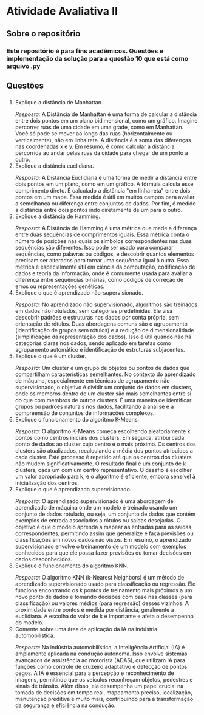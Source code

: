 # Atividade Avaliativa II


## Sobre o repositório

### Este repositório é para fins acadêmicos. Questões e implementação da solução para a questão 10 que está como arquivo .py 
## Questões

###
1. Explique a distância de Manhattan. </P>
*Resposta:* A Distância de Manhattan é uma forma de calcular a distância entre dois pontos em um plano bidimensional, como um gráfico. Imagine percorrer ruas de uma cidade em uma grade, como em Manhattan. Você só pode se mover ao longo das ruas (horizontalmente ou verticalmente), não em linha reta. A distância é a soma das diferenças nas coordenadas x e y. Em resumo, é como calcular a distância percorrida ao andar pelas ruas da cidade para chegar de um ponto a outro.
2. Explique a distância euclidiana.</P>
   *Resposta:* A Distância Euclidiana é uma forma de medir a distância entre dois pontos em um plano, como em um gráfico. A fórmula calcula esse comprimento direto. É calculado a distância "em linha reta" entre dois pontos em um mapa. Essa medida é útil em muitos campos para avaliar a semelhança ou diferença entre conjuntos de dados. Por fim, é  medido a distância entre dois pontos indo diretamente de um para o outro.
3. Explique a distância de Hamming. </P>
   *Resposta:* A Distância de Hamming é uma métrica que mede a diferença entre duas sequências de comprimentos iguais. Essa métrica conta o número de posições nas quais os símbolos correspondentes nas duas sequências são diferentes. Isso pode ser usado para comparar sequências, como palavras ou códigos, e descobrir quantos elementos precisam ser alterados para tornar uma sequência igual à outra. Essa métrica é especialmente útil em ciência da computação, codificação de dados e teoria da informação, onde é comumente usada para avaliar a diferença entre sequências binárias, como códigos de correção de erros ou representações genéticas.
4. Explique o que é aprendizado não-supervisionado. </P>
   *Resposta:* No aprendizado não supervisionado, algoritmos são treinados em dados não rotulados, sem categorias predefinidas. Ele visa descobrir padrões e estruturas nos dados por conta própria, sem orientação de rótulos. Duas abordagens comuns são o agrupamento (identificação de grupos sem rótulos) e a redução de dimensionalidade (simplificação da representação dos dados). Isso é útil quando não há categorias claras nos dados, sendo aplicado em tarefas como agrupamento automático e identificação de estruturas subjacentes.
5. Explique o que é um cluster. </P>
   *Resposta:* Um cluster é um grupo de objetos ou pontos de dados que compartilham características semelhantes. No contexto do aprendizado de máquina, especialmente em técnicas de agrupamento não supervisionado, o objetivo é dividir um conjunto de dados em clusters, onde os membros dentro de um cluster são mais semelhantes entre si do que com membros de outros clusters. É uma maneira de identificar grupos ou padrões naturais nos dados, facilitando a análise e a compreensão de conjuntos de informações complexos.
6. Explique o funcionamento do algoritmo K-Means. </P>
    *Resposta:* O algoritmo K-Means começa escolhendo aleatoriamente k pontos como centros iniciais dos clusters. Em seguida, atribui cada ponto de dados ao cluster cujo centro é o mais próximo. Os centros dos clusters são atualizados, recalculando a média dos pontos atribuídos a cada cluster. Este processo é repetido até que os centros dos clusters não mudem significativamente. O resultado final é um conjunto de k clusters, cada um com um centro representativo. O desafio é escolher um valor apropriado para k, e o algoritmo é eficiente, embora sensível à inicialização dos centros.
7. Explique o que é aprendizado supervisionado. </P>
    *Resposta:* O aprendizado supervisionado é uma abordagem de aprendizado de máquina onde um modelo é treinado usando um conjunto de dados rotulado, ou seja, um conjunto de dados que contém exemplos de entrada associados a rótulos ou saídas desejadas. O objetivo é que o modelo aprenda a mapear as entradas para as saídas correspondentes, permitindo assim que generalize e faça previsões ou classificações em novos dados não vistos. Em resumo, o aprendizado supervisionado envolve o treinamento de um modelo com exemplos conhecidos para que ele possa fazer previsões ou tomar decisões em dados desconhecidos.
8. Explique o funcionamento do algoritmo KNN. </P>
    *Resposta:* O algoritmo KNN (k-Nearest Neighbors) é um método de aprendizado supervisionado usado para classificação ou regressão. Ele funciona encontrando os k pontos de treinamento mais próximos a um novo ponto de dados e tomando decisões com base nas classes (para classificação) ou valores médios (para regressão) desses vizinhos. A proximidade entre pontos é medida por distância, geralmente a euclidiana. A escolha do valor de k é importante e afeta o desempenho do modelo. .
9. Comente sobre uma área de aplicação da IA na indústria automobilística. </P>
    *Resposta:* Na indústria automobilística, a Inteligência Artificial (IA) é amplamente aplicada na condução autônoma. Isso envolve sistemas avançados de assistência ao motorista (ADAS), que utilizam IA para funções como controle de cruzeiro adaptativo e detecção de pontos cegos. A IA é essencial para a percepção e reconhecimento de imagens, permitindo que os veículos reconheçam objetos, pedestres e sinais de trânsito. Além disso, ela desempenha um papel crucial na tomada de decisões em tempo real, mapeamento preciso, localização, manutenção preditiva e muito mais, contribuindo para a transformação da segurança e eficiência na condução.                                             
